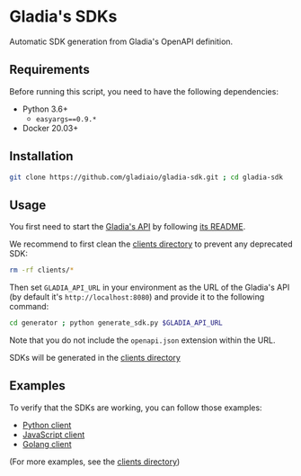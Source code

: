 # Gladia's SDKs

Automatic SDK generation from Gladia's OpenAPI definition.

## Requirements

Before running this script, you need to have the following dependencies:
* Python 3.6+
    * `easyargs==0.9.*`
* Docker 20.03+

## Installation

```sh
git clone https://github.com/gladiaio/gladia-sdk.git ; cd gladia-sdk
```

## Usage

You first need to start the [Gladia's API](https://github.com/gladiaio/gladia) by following [its README](https://github.com/gladiaio/gladia#magic-start).

We recommend to first clean the  [clients directory](clients) to prevent any deprecated SDK:
```sh
rm -rf clients/*
```

Then set `GLADIA_API_URL` in your environment as the URL of the Gladia's API (by default it's `http://localhost:8080`) and provide it to the following command:
```sh
cd generator ; python generate_sdk.py $GLADIA_API_URL
```
Note that you do not include the `openapi.json` extension within the URL.


SDKs will be generated in the [clients directory](clients)

## Examples
    
To verify that the SDKs are working, you can follow those examples:

* [Python client](./clients/python/README.md)
* [JavaScript client](./clients/javascript/README.md)
* [Golang client](./clients/golang/README.md)

(For more examples, see the [clients directory](./clients/))